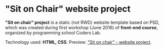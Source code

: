 # "Sit on Chair" website project

<strong>"Sit on chair" project</strong> is a static (not RWD) website template based on PSD, which was created during first workshop (June 2016) of <strong>front-end course</strong>, organized by programming school Coders Lab.

Technology used: <strong>HTML, CSS</strong>. Preview: <a href="https://michaldec1984.github.io/Sit-on-Chair-website-project/">"Sit on chair" - website project</a>.

